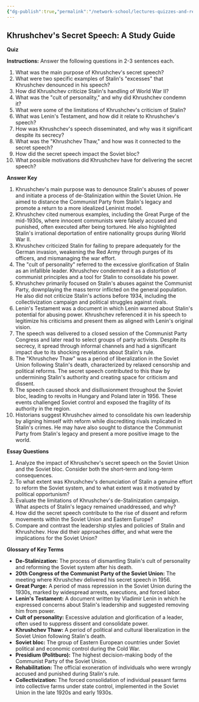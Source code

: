 ```yaml
---
{"dg-publish":true,"permalink":"/network-school/lectures-quizzes-and-references/briefs-timelines-and-study-guides/russian-history/russian-history-iii/russian-history-iii-khrushchev-s-secret-speech-study-guide/"}
---
```




## Khrushchev's Secret Speech: A Study Guide

**Quiz**

**Instructions:** Answer the following questions in 2-3 sentences each.

1. What was the main purpose of Khrushchev's secret speech?
2. What were two specific examples of Stalin's "excesses" that Khrushchev denounced in his speech?
3. How did Khrushchev criticize Stalin's handling of World War II?
4. What was the "cult of personality," and why did Khrushchev condemn it?
5. What were some of the limitations of Khrushchev's criticism of Stalin?
6. What was Lenin's Testament, and how did it relate to Khrushchev's speech?
7. How was Khrushchev's speech disseminated, and why was it significant despite its secrecy?
8. What was the "Khrushchev Thaw," and how was it connected to the secret speech?
9. How did the secret speech impact the Soviet bloc?
10. What possible motivations did Khrushchev have for delivering the secret speech?

**Answer Key**

1. Khrushchev's main purpose was to denounce Stalin's abuses of power and initiate a process of de-Stalinization within the Soviet Union. He aimed to distance the Communist Party from Stalin's legacy and promote a return to a more idealized Leninist model.
2. Khrushchev cited numerous examples, including the Great Purge of the mid-1930s, where innocent communists were falsely accused and punished, often executed after being tortured. He also highlighted Stalin's irrational deportation of entire nationality groups during World War II.
3. Khrushchev criticized Stalin for failing to prepare adequately for the German invasion, weakening the Red Army through purges of its officers, and mismanaging the war effort.
4. The "cult of personality" referred to the excessive glorification of Stalin as an infallible leader. Khrushchev condemned it as a distortion of communist principles and a tool for Stalin to consolidate his power.
5. Khrushchev primarily focused on Stalin's abuses against the Communist Party, downplaying the mass terror inflicted on the general population. He also did not criticize Stalin's actions before 1934, including the collectivization campaign and political struggles against rivals.
6. Lenin's Testament was a document in which Lenin warned about Stalin's potential for abusing power. Khrushchev referenced it in his speech to legitimize his criticisms and present them as aligned with Lenin's original vision.
7. The speech was delivered to a closed session of the Communist Party Congress and later read to select groups of party activists. Despite its secrecy, it spread through informal channels and had a significant impact due to its shocking revelations about Stalin's rule.
8. The "Khrushchev Thaw" was a period of liberalization in the Soviet Union following Stalin's death, characterized by relaxed censorship and political reforms. The secret speech contributed to this thaw by undermining Stalin's authority and creating space for criticism and dissent.
9. The speech caused shock and disillusionment throughout the Soviet bloc, leading to revolts in Hungary and Poland later in 1956. These events challenged Soviet control and exposed the fragility of its authority in the region.
10. Historians suggest Khrushchev aimed to consolidate his own leadership by aligning himself with reform while discrediting rivals implicated in Stalin's crimes. He may have also sought to distance the Communist Party from Stalin's legacy and present a more positive image to the world.

**Essay Questions**

1. Analyze the impact of Khrushchev's secret speech on the Soviet Union and the Soviet bloc. Consider both the short-term and long-term consequences.
2. To what extent was Khrushchev's denunciation of Stalin a genuine effort to reform the Soviet system, and to what extent was it motivated by political opportunism?
3. Evaluate the limitations of Khrushchev's de-Stalinization campaign. What aspects of Stalin's legacy remained unaddressed, and why?
4. How did the secret speech contribute to the rise of dissent and reform movements within the Soviet Union and Eastern Europe?
5. Compare and contrast the leadership styles and policies of Stalin and Khrushchev. How did their approaches differ, and what were the implications for the Soviet Union?

**Glossary of Key Terms**

- **De-Stalinization:** The process of dismantling Stalin's cult of personality and reforming the Soviet system after his death.
- **20th Congress of the Communist Party of the Soviet Union:** The meeting where Khrushchev delivered his secret speech in 1956.
- **Great Purge:** A period of mass repression in the Soviet Union during the 1930s, marked by widespread arrests, executions, and forced labor.
- **Lenin's Testament:** A document written by Vladimir Lenin in which he expressed concerns about Stalin's leadership and suggested removing him from power.
- **Cult of personality:** Excessive adulation and glorification of a leader, often used to suppress dissent and consolidate power.
- **Khrushchev Thaw:** A period of political and cultural liberalization in the Soviet Union following Stalin's death.
- **Soviet bloc:** The group of Eastern European countries under Soviet political and economic control during the Cold War.
- **Presidium (Politburo):** The highest decision-making body of the Communist Party of the Soviet Union.
- **Rehabilitation:** The official exoneration of individuals who were wrongly accused and punished during Stalin's rule.
- **Collectivization:** The forced consolidation of individual peasant farms into collective farms under state control, implemented in the Soviet Union in the late 1920s and early 1930s.